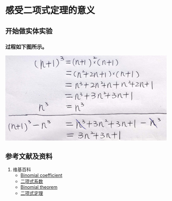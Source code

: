# 感受二项式定理的意义

## 开始做实体实验

### 过程如下图所示。

![](/images/数论/体验自然数2次幂之和的推导过程/1a1.jpg)

## 参考文献及资料

1. 维基百科
	- [Binomial coefficient](https://en.wikipedia.org/wiki/Binomial_coefficient) 
	- [二项式系数](https://zh.wikipedia.org/wiki/%E4%BA%8C%E9%A0%85%E5%BC%8F%E4%BF%82%E6%95%B8) 
	- [Binomial theorem](https://en.wikipedia.org/wiki/Binomial_theorem) 
	- [二项式定理](https://zh.wikipedia.org/wiki/%E4%BA%8C%E9%A1%B9%E5%BC%8F%E5%AE%9A%E7%90%86) 